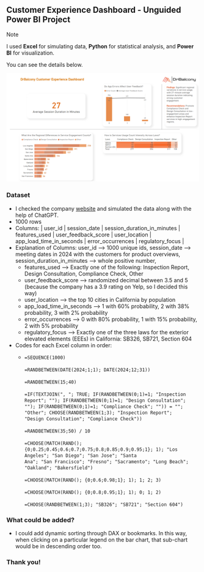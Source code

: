 ## Customer Experience Dashboard - Unguided Power BI Project

> [!NOTE]
> I used **Excel** for simulating data, **Python** for statistical analysis, and **Power BI** for visualization.

You can see the details below.

![Customer Experience Dashboard](DrBalcony_PowerBI_Project_Alihan.png)

### Dataset

- I checked the company [website](https://drbalcony.com/) and simulated the data along with the help of ChatGPT.
- 1000 rows
- Columns: |  user_id  |  session_date  |  session_duration_in_minutes  |  features_used  |  user_feedback_score  |  user_location  |  app_load_time_in_seconds  |  error_occurrences  |  regulatory_focus  |
- Explanation of Columns: user_id --> 1000 unique ids, session_date --> meeting dates in 2024 with the customers for product overviews, session_duration_in_minutes --> whole positive number,
  - features_used --> Exactly one of the following: Inspection Report, Design Consultation, Compliance Check, Other
  - user_feedback_score --> randomized decimal between 3.5 and 5 (because the company has a 3.9 rating on Yelp, so I decided this way)
  - user_location --> the top 10 cities in California by population
  - app_load_time_in_seconds --> 1 with 60% probability, 2 with 38% probability, 3 with 2% probability
  - error_occurrences --> 0 with 80% probability, 1 with 15% probability, 2 with 5% probability
  - regulatory_focus --> Exactly one of the three laws for the exterior elevated elements (EEEs) in California: SB326, SB721, Section 604
- Codes for each Excel column in order:
  - ```excel
    =SEQUENCE(1000)

    =RANDBETWEEN(DATE(2024;1;1); DATE(2024;12;31))

    =RANDBETWEEN(15;40)

    =IF(TEXTJOIN(", "; TRUE; IF(RANDBETWEEN(0;1)=1; "Inspection Report"; ""); IF(RANDBETWEEN(0;1)=1; "Design Consultation";      ""); IF(RANDBETWEEN(0;1)=1; "Compliance Check"; "")) = ""; "Other"; CHOOSE(RANDBETWEEN(1;3); "Inspection Report";       
    "Design Consultation"; "Compliance Check"))

    =RANDBETWEEN(35;50) / 10

    =CHOOSE(MATCH(RAND(); {0;0.25;0.45;0.6;0.7;0.75;0.8;0.85;0.9;0.95;1}; 1); "Los Angeles"; "San Diego"; "San Jose"; "Santa 
    Ana"; "San Francisco"; "Fresno"; "Sacramento"; "Long Beach"; "Oakland"; "Bakersfield")

    =CHOOSE(MATCH(RAND(); {0;0.6;0.98;1}; 1); 1; 2; 3)

    =CHOOSE(MATCH(RAND(); {0;0.8;0.95;1}; 1); 0; 1; 2)

    =CHOOSE(RANDBETWEEN(1;3); "SB326"; "SB721"; "Section 604")
    ```

### What could be added?

- I could add dynamic sorting through DAX or bookmarks. In this way, when clicking on a particular legend on the bar chart, that sub-chart would be in descending order too.

### Thank you!
